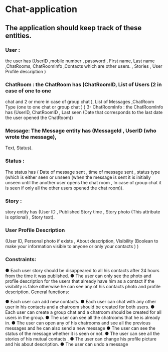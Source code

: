 # Chat-application
## The application should keep track of these entities.
### User : 
the user has (UserID ,mobile number , password , First name, Last name ,ChatRooms, ChatRoomInfo ,Contacts which are other users. , Stories , User Profile description )
###  ChatRoom : the ChatRoom has (ChatRoomID, List of Users (2 in case of one to one
chat and 2 or more in case of group chat ), List of Messages ,ChatRoom Type (one to
one chat or group chat ) ) 3- ChatRoomInfo : the ChatRoomInfo has (UserID,
ChatRoomID , Last seen (Date that corresponds to the last date the user opened the
ChatRoom))
###  Message: The Message entity has (MessageId , UserID (who wrote the message),
Text, Status).
###  Status :
The status has ( Date of message sent , time of message sent , status type
(which is either seen or unseen (when the message is sent it is initially unseen until
the another user opens the chat room , In case of group chat it is seen if only all the
other users opened the chat room)).
###  Story : 
story entity has (User ID , Published Story time , Story photo (This attribute
is optional) , Story text).
### User Profile Description 
(User ID, Personal photo if exists , About description,
Visibility (Boolean to make your information visible to anyone or only your contacts )
)
### Constraints:
● Each user story should be disappeared to all his contacts after 24 hours from
the time it was published.
● The user can only see the photo and profile description for the users that
already have him as a contact if the visibility is false otherwise he can see any
of his contacts photo and profile description.
General functions:

● Each user can add new contacts.
● Each user can chat with any other user in his contacts and a chatroom should
be created for both users.
● Each user can create a group chat and a chatroom should be created for all
users in the group.
● The user can see all the chatrooms that he is already in.
● The user can open any of his chatrooms and see all the previous messages
and he can also send a new message
● The user can see the status of the message whether it is seen or not.
● The user can see all the stories of his mutual contacts .
● The user can change his profile picture and his about description.
● The user can undo a message
